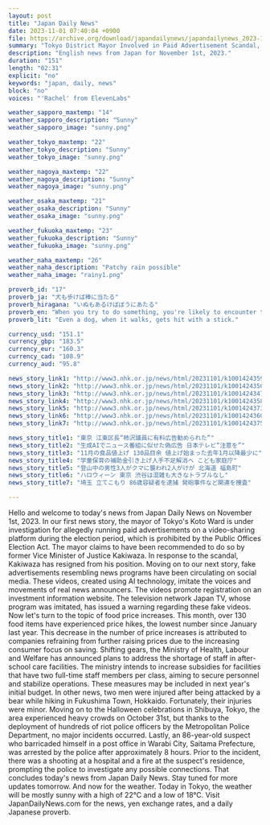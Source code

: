 ```yaml
---
layout: post
title: "Japan Daily News"
date: 2023-11-01 07:40:04 +0900
file: https://archive.org/download/japandailynews/japandailynews_2023-11-01.mp3
summary: "Tokyo District Mayor Involved in Paid Advertisement Scandal, Fake Advertisements Resembling News Programs, & more…"
description: "English news from Japan for November 1st, 2023."
duration: "151"
length: "02:31"
explicit: "no"
keywords: "japan, daily, news"
block: "no"
voices: "'Rachel' from ElevenLabs"

weather_sapporo_maxtemp: "14"
weather_sapporo_description: "Sunny"
weather_sapporo_image: "sunny.png"

weather_tokyo_maxtemp: "22"
weather_tokyo_description: "Sunny"
weather_tokyo_image: "sunny.png"

weather_nagoya_maxtemp: "22"
weather_nagoya_description: "Sunny"
weather_nagoya_image: "sunny.png"

weather_osaka_maxtemp: "21"
weather_osaka_description: "Sunny"
weather_osaka_image: "sunny.png"

weather_fukuoka_maxtemp: "23"
weather_fukuoka_description: "Sunny"
weather_fukuoka_image: "sunny.png"

weather_naha_maxtemp: "26"
weather_naha_description: "Patchy rain possible"
weather_naha_image: "rainy1.png"

proverb_id: "17"
proverb_ja: "犬も歩けば棒に当たる"
proverb_hiragana: "いぬもあるけばぼうにあたる"
proverb_en: "When you try to do something, you're likely to encounter trouble; or you might encounter unexpected fortune while you're at it."
proverb_lit: "Even a dog, when it walks, gets hit with a stick."

currency_usd: "151.1"
currency_gbp: "183.5"
currency_eur: "160.3"
currency_cad: "108.9"
currency_aud: "95.8"

news_story_link1: "http://www3.nhk.or.jp/news/html/20231101/k10014243591000.html"
news_story_link2: "http://www3.nhk.or.jp/news/html/20231101/k10014243501000.html"
news_story_link3: "http://www3.nhk.or.jp/news/html/20231101/k10014243471000.html"
news_story_link4: "http://www3.nhk.or.jp/news/html/20231101/k10014243581000.html"
news_story_link5: "http://www3.nhk.or.jp/news/html/20231101/k10014243731000.html"
news_story_link6: "http://www3.nhk.or.jp/news/html/20231101/k10014243601000.html"
news_story_link7: "http://www3.nhk.or.jp/news/html/20231101/k10014243751000.html"

news_story_title1: "東京 江東区長“柿沢議員に有料広告勧められた”"
news_story_title2: "生成AIでニュース番組に似せた偽広告 日本テレビ“注意を”"
news_story_title3: "11月の食品値上げ 130品目余 値上げ始まった去年1月以降最少に"
news_story_title4: "学童保育の補助金引き上げ人手不足解消へ こども家庭庁"
news_story_title5: "登山中の男性3人がクマに襲われ2人がけが 北海道 福島町"
news_story_title6: "ハロウィーン 東京 渋谷は混雑も大きなトラブルなし"
news_story_title7: "埼玉 立てこもり 86歳容疑者を逮捕 発砲事件など関連を捜査"

---
```


Hello and welcome to today's news from Japan Daily News on November 1st, 2023. In our first news story, the mayor of Tokyo's Koto Ward is under investigation for allegedly running paid advertisements on a video-sharing platform during the election period, which is prohibited by the Public Offices Election Act. The mayor claims to have been recommended to do so by former Vice Minister of Justice Kakiwaza. In response to the scandal, Kakiwaza has resigned from his position. Moving on to our next story, fake advertisements resembling news programs have been circulating on social media. These videos, created using AI technology, imitate the voices and movements of real news announcers. The videos promote registration on an investment information website. The television network Japan TV, whose program was imitated, has issued a warning regarding these fake videos. Now let's turn to the topic of food price increases. This month, over 130 food items have experienced price hikes, the lowest number since January last year. This decrease in the number of price increases is attributed to companies refraining from further raising prices due to the increasing consumer focus on saving. Shifting gears, the Ministry of Health, Labour and Welfare has announced plans to address the shortage of staff in after-school care facilities. The ministry intends to increase subsidies for facilities that have two full-time staff members per class, aiming to secure personnel and stabilize operations. These measures may be included in next year's initial budget. In other news, two men were injured after being attacked by a bear while hiking in Fukushima Town, Hokkaido. Fortunately, their injuries were minor. Moving on to the Halloween celebrations in Shibuya, Tokyo, the area experienced heavy crowds on October 31st, but thanks to the deployment of hundreds of riot police officers by the Metropolitan Police Department, no major incidents occurred. Lastly, an 86-year-old suspect who barricaded himself in a post office in Warabi City, Saitama Prefecture, was arrested by the police after approximately 8 hours. Prior to the incident, there was a shooting at a hospital and a fire at the suspect's residence, prompting the police to investigate any possible connections. That concludes today's news from Japan Daily News. Stay tuned for more updates tomorrow. And now for the weather. Today in Tokyo, the weather will be mostly sunny with a high of 22°C and a low of 18°C.  Visit JapanDailyNews.com for the news, yen exchange rates, and a daily Japanese proverb.
